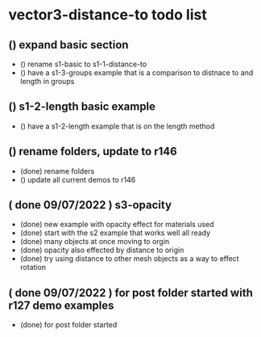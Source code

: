 # vector3-distance-to todo list

## () expand basic section 
* () rename s1-basic to s1-1-distance-to
* () have a s1-3-groups example that is a comparison to distnace to and length in groups

## () s1-2-length basic example
* () have a s1-2-length example that is on the length method

## () rename folders, update to r146
* (done) rename folders
* () update all current demos to r146

## ( done 09/07/2022 ) s3-opacity
* (done) new example with opacity effect for materials used
* (done) start with the s2 example that works well all ready
* (done) many objects at once moving to orgin
* (done) opacity also effected by distance to origin
* (done) try using distance to other mesh objects as a way to effect rotation

## ( done 09/07/2022 ) for post folder started with r127 demo examples
* (done) for post folder started